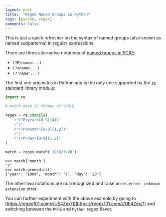```yaml
---
layout: post
title:  "Regex Named Groups in Python"
tags: [python, regex]
comments: false
---
```


This is just a quick refresher on the syntax of named groups
(also known as named subpatterns) in regular expressions.

There are three alternative notations of [named groups in PCRE][wiki]:

- `(?P<name>...)`
- `(?<name>...)`
- `(?'name'...)`

The first one originates in Python and is the only one supported by the
[`re`][re] standard library module:

```python
import re

# match date in format YYYY/M/D

regex = re.compile(
    r'(?P<year>[0-9]{4})'
    r'/'
    r'(?P<month>[0-9]{1,2})'
    r'/'
    r'(?P<day>[0-9]{1,2})'
)

match = regex.match('1969/7/20')
```

```pycon
>>> match['month']
'7'
>>> match.groupdict()
{'year': '1969', 'month': '7', 'day': '20'}
```

The other two notations are not recognized and raise an
`re.error: unknown extension` error.

You can further experiment with the above example by going to
[https://regex101.com/r/UE4Zex/1](https://regex101.com/r/UE4Zex/1) and switching
between the `PCRE` and `Python` regex flavor.

[wiki]: https://en.wikipedia.org/wiki/Perl_Compatible_Regular_Expressions#Named_subpatterns
[re]: https://docs.python.org/3/library/re.html#regular-expression-syntax
